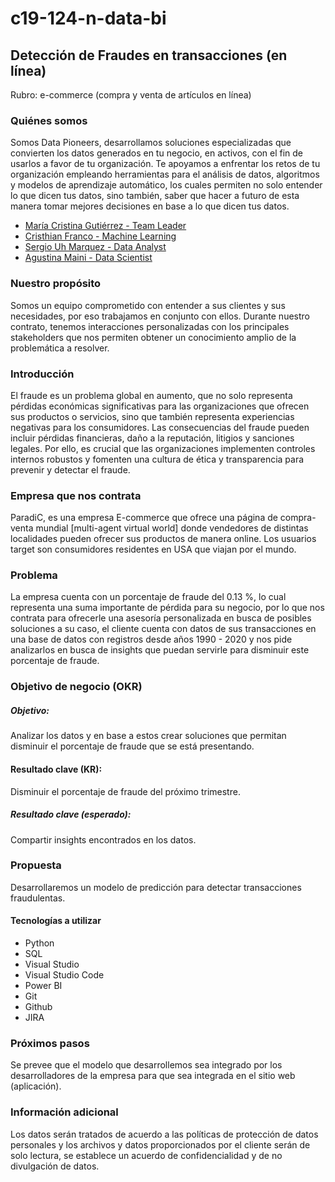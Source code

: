 # c19-124-n-data-bi

## Detección de Fraudes en transacciones (en línea)

Rubro: e-commerce (compra y venta de artículos en línea)


### Quiénes somos

Somos Data Pioneers, desarrollamos soluciones especializadas que convierten los datos generados en tu negocio, en activos, con el fin de  usarlos a favor de tu organización. Te apoyamos a enfrentar los retos de tu organización empleando herramientas para el análisis de datos, algoritmos y modelos de aprendizaje automático, los cuales permiten no solo entender lo que dicen tus datos, sino también, saber que hacer a futuro de esta manera tomar mejores decisiones en base a lo que dicen tus datos.

- [María Cristina Gutiérrez - Team Leader](<https://www.linkedin.com/in/mcgargentina>)
- [Cristhian Franco - Machine Learning](<https://ec.linkedin.com/in/cristhian-franco-b17313285>)
- [Sergio Uh Marquez - Data Analyst](<https://www.linkedin.com/in/sergiouhmarquez?trk=contact-info)>)
- [Agustina Maini - Data Scientist](https://www.linkedin.com/in/agustina-laura-maini/)

### Nuestro propósito
Somos un equipo comprometido con entender a sus clientes y sus necesidades, por eso trabajamos en conjunto con ellos. Durante nuestro contrato, tenemos interacciones personalizadas con los principales stakeholders que nos permiten obtener un conocimiento amplio de la problemática a resolver.

### Introducción

El fraude es un problema global en aumento, que no solo representa pérdidas económicas significativas para las organizaciones que ofrecen sus productos o servicios, sino que también representa experiencias negativas para los consumidores. Las consecuencias del fraude pueden incluir pérdidas financieras, daño a la reputación, litigios y sanciones legales. Por ello, es crucial que las organizaciones implementen controles internos robustos y fomenten una cultura de ética y transparencia para prevenir y detectar el fraude.

### Empresa que nos contrata

ParadiC, es una empresa E-commerce que ofrece una página de compra-venta mundial [multi-agent virtual world] donde vendedores de distintas localidades pueden ofrecer sus productos de manera online. Los usuarios target son consumidores residentes en USA que viajan por el mundo. 

### Problema
La empresa cuenta con un porcentaje de fraude del 0.13 %, lo cual representa una suma importante de pérdida para su negocio, por lo que nos contrata para ofrecerle una asesoría personalizada en busca de posibles soluciones a su caso, el cliente cuenta con datos de sus transacciones en una base de datos con registros desde años 1990 - 2020 y nos pide analizarlos en busca de insights que puedan servirle para disminuir este porcentaje de fraude. 

### Objetivo de negocio (OKR)

##### Objetivo: 
Analizar los datos y en base a estos crear soluciones que permitan disminuir el porcentaje de  fraude que se está presentando.

#### Resultado clave (KR): 
Disminuir el porcentaje de fraude del próximo trimestre.

##### Resultado clave (esperado): 
Compartir insights encontrados en los datos.

### Propuesta

Desarrollaremos un modelo de predicción para detectar transacciones fraudulentas.

#### Tecnologías a utilizar
- Python
- SQL
- Visual Studio
- Visual Studio Code
- Power BI
- Git
- Github
- JIRA

### Próximos pasos
Se prevee que el modelo que desarrollemos sea integrado por los desarrolladores de la empresa para que sea integrada en el sitio web (aplicación). 

### Información adicional

Los datos serán tratados de acuerdo a las políticas de protección de datos personales y los archivos y datos proporcionados por el cliente serán de solo lectura, se establece un acuerdo de confidencialidad y de no divulgación de datos. 
